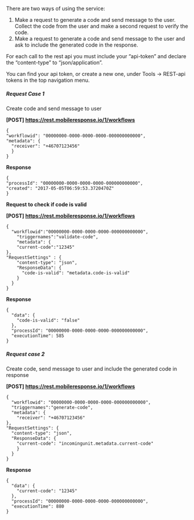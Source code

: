 There are two ways of using the service:

1. Make a request to generate a code and send message to the user. Collect the code from the
user and make a second request to verify the code.
2. Make a request to generate a code and send message to the user and ask to include the
generated code in the response.

For each call to the rest api you must include your “api-token” and declare the “content-type” to
“json/application”.

You can find your api token, or create a new one, under Tools -> REST-api tokens in the top navigation menu.

##### Request Case 1

Create code and send message to user

**[POST] https://rest.mobileresponse.io/1/workflows**

```
{
"workflowid": "00000000-0000-0000-0000-000000000000",
"metadata": {
  "receiver": "+46707123456"
  }
}
```

**Response**

```
{
"processId": "00000000-0000-0000-0000-000000000000",
"created": "2017-05-05T06:59:53.3720470Z"
}
```
**Request to check if code is valid**

**[POST] https://rest.mobileresponse.io/1/workflows**

```
{
  "workflowid":"00000000-0000-0000-0000-000000000000",
    "triggernames":"validate-code",
    "metadata": {
    "current-code":"12345"
},
"RequestSettings" : {
    "content-type": "json",
    "ResponseData": {
      "code-is-valid": "metadata.code-is-valid"
    }
  }
}
```

**Response**

```
{
  "data": {
    "code-is-valid": "false"
  },
  "processId": "00000000-0000-0000-0000-000000000000",
  "executionTime": 585
}
```

##### Request case 2

Create code, send message to user and include the generated code in response

**[POST] https://rest.mobileresponse.io/1/workflows**

```
{
  "workflowid": "00000000-0000-0000-0000-000000000000",
  "triggernames":"generate-code",
  "metadata": {
    "receiver": "+46707123456"
},
"RequestSettings": {
  "content-type": "json",
  "ResponseData": {
    "current-code": "incomingunit.metadata.current-code"
    }
  }
}
```

**Response**

```
{
  "data": {
    "current-code": "12345"
  },
  "processId": "00000000-0000-0000-0000-000000000000",
  "executionTime": 880
}
```
